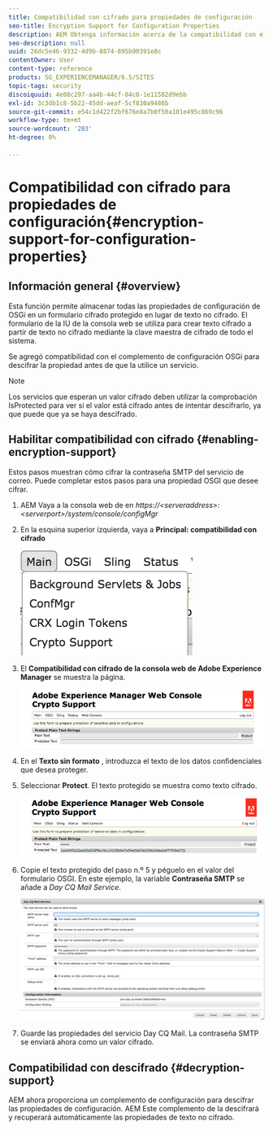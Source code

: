 ```yaml
---
title: Compatibilidad con cifrado para propiedades de configuración
seo-title: Encryption Support for Configuration Properties
description: AEM Obtenga información acerca de la compatibilidad con el cifrado de las propiedades de configuración que se proporcionan en la documentación de.
seo-description: null
uuid: 26dc5e46-9332-4d9b-8874-895b90391e8c
contentOwner: User
content-type: reference
products: SG_EXPERIENCEMANAGER/6.5/SITES
topic-tags: security
discoiquuid: 4e08c297-aa4b-44cf-84c8-1e11582d9ebb
exl-id: 3c3db1c8-5b22-45dd-aeaf-5cf830a9486b
source-git-commit: e54c1d422f2bf676e8a7b0f50a101e495c869c96
workflow-type: tm+mt
source-wordcount: '283'
ht-degree: 0%

---
```


# Compatibilidad con cifrado para propiedades de configuración{#encryption-support-for-configuration-properties}

## Información general {#overview}

Esta función permite almacenar todas las propiedades de configuración de OSGi en un formulario cifrado protegido en lugar de texto no cifrado. El formulario de la IU de la consola web se utiliza para crear texto cifrado a partir de texto no cifrado mediante la clave maestra de cifrado de todo el sistema.

Se agregó compatibilidad con el complemento de configuración OSGi para descifrar la propiedad antes de que la utilice un servicio.

>[!NOTE]
>
>Los servicios que esperan un valor cifrado deben utilizar la comprobación IsProtected para ver si el valor está cifrado antes de intentar descifrarlo, ya que puede que ya se haya descifrado.

## Habilitar compatibilidad con cifrado {#enabling-encryption-support}

Estos pasos muestran cómo cifrar la contraseña SMTP del servicio de correo. Puede completar estos pasos para una propiedad OSGI que desee cifrar.

1. AEM Vaya a la consola web de en *https://&lt;serveraddress>:&lt;serverport>/system/console/configMgr*
1. En la esquina superior izquierda, vaya a **Principal: compatibilidad con cifrado**

   ![chlimage_1-325](assets/chlimage_1-325.png)

1. El **Compatibilidad con cifrado de la consola web de Adobe Experience Manager** se muestra la página.

   ![screen_shot_2018-08-01at113417am](assets/screen_shot_2018-08-01at113417am.png)

1. En el **Texto sin formato** , introduzca el texto de los datos confidenciales que desea proteger.
1. Seleccionar **Protect**. El texto protegido se muestra como texto cifrado.

   ![screen_shot_2018-08-01at113844am](assets/screen_shot_2018-08-01at113844am.png)

1. Copie el texto protegido del paso n.º 5 y péguelo en el valor del formulario OSGI. En este ejemplo, la variable **Contraseña SMTP** se añade a *Day CQ Mail Service*.

   ![screen_shot_2016-12-18at105809pm](assets/screen_shot_2016-12-18at105809pm.png)

1. Guarde las propiedades del servicio Day CQ Mail. La contraseña SMTP se enviará ahora como un valor cifrado.

## Compatibilidad con descifrado {#decryption-support}

AEM ahora proporciona un complemento de configuración para descifrar las propiedades de configuración. AEM Este complemento de la descifrará y recuperará automáticamente las propiedades de texto no cifrado.
